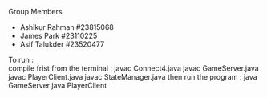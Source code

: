 Group Members
- Ashikur Rahman #23815068
- James Park #23110225
- Asif Talukder #23520477

To run :  
	compile frist from the terminal : 
		javac Connect4.java
		javac GameServer.java
		javac PlayerClient.java
		javac StateManager.java
	then run the program :
		java GameServer
		java PlayerClient


